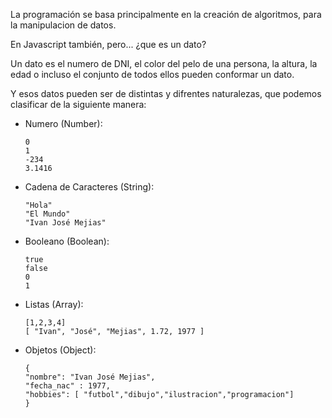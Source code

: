 La programación se basa principalmente en la creación de algoritmos, para la manipulacion de datos.

En Javascript también, pero... ¿que es un dato?

Un dato es el numero de DNI, el color del pelo de una persona, la altura, la edad o incluso el conjunto de todos ellos pueden conformar un dato.

Y esos datos pueden ser de distintas y difrentes naturalezas, que podemos clasificar de la siguiente manera:

- Numero (Number): 
  ```
  0
  1
  -234
  3.1416
  ```

- Cadena de Caracteres (String): 
  ```
  "Hola"
  "El Mundo"
  "Ivan José Mejias"
  ```

- Booleano (Boolean):
  ```
  true
  false
  0
  1
  ```

- Listas (Array): 
  ```
  [1,2,3,4]
  [ "Ivan", "José", "Mejias", 1.72, 1977 ]
  ```

- Objetos (Object): 
  ```
  { 
  "nombre": "Ivan José Mejias", 
  "fecha_nac" : 1977, 
  "hobbies": [ "futbol","dibujo","ilustracion","programacion"] 
  }
  ```